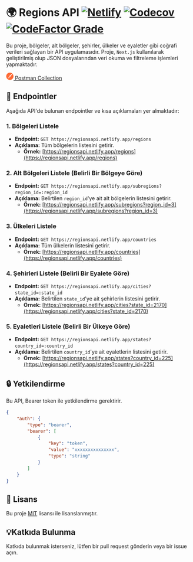 # 🌍 Regions API [![Netlify](https://img.shields.io/netlify/2c6568b8-5d43-4ec4-b784-72735c518674?logo=netlify&logoColor=#00C7B7&labelColor=545a61)](https://app.netlify.app/sites/regionsapi/deploys) [![Codecov](https://img.shields.io/codecov/c/github/mustafagenc/regions?logo=codecov&logoColor=#F01F7A&labelColor=545a61)](https://codecov.io/gh/mustafagenc/regions) [![CodeFactor Grade](https://img.shields.io/codefactor/grade/github/mustafagenc/regions?logo=codefactor&logoColor=#F44A6A&labelColor=545a61)](https://www.codefactor.io/repository/github/mustafagenc/regions)

Bu proje, bölgeler, alt bölgeler, şehirler, ülkeler ve eyaletler gibi coğrafi verileri sağlayan bir API uygulamasıdır. Proje, `Next.js` kullanılarak geliştirilmiş olup JSON dosyalarından veri okuma ve filtreleme işlemleri yapmaktadır.

[![Postman Collection](public/postman.png) Postman Collection](public/Regions_API.postman_collection.json)

## 🔗 Endpointler

Aşağıda API'de bulunan endpointler ve kısa açıklamaları yer almaktadır:

### 1. Bölgeleri Listele

* **Endpoint:** `GET https://regionsapi.netlify.app/regions`
* **Açıklama:** Tüm bölgelerin listesini getirir.
  * **Örnek:** [https://regionsapi.netlify.app/regions](https://regionsapi.netlify.app/regions)

### 2. Alt Bölgeleri Listele (Belirli Bir Bölgeye Göre)

* **Endpoint:** `GET https://regionsapi.netlify.app/subregions?region_id=:region_id`
* **Açıklama:** Belirtilen `region_id`'ye ait alt bölgelerin listesini getirir.
  * **Örnek:** [https://regionsapi.netlify.app/subregions?region_id=3](https://regionsapi.netlify.app/subregions?region_id=3)

### 3. Ülkeleri Listele

* **Endpoint:** `GET https://regionsapi.netlify.app/countries`
* **Açıklama:** Tüm ülkelerin listesini getirir.
  * **Örnek:** [https://regionsapi.netlify.app/countries](https://regionsapi.netlify.app/countries)

### 4. Şehirleri Listele (Belirli Bir Eyalete Göre)

* **Endpoint:** `GET https://regionsapi.netlify.app/cities?state_id=:state_id`
* **Açıklama:** Belirtilen `state_id`'ye ait şehirlerin listesini getirir.
  * **Örnek:** [https://regionsapi.netlify.app/cities?state_id=2170](https://regionsapi.netlify.app/cities?state_id=2170)

### 5. Eyaletleri Listele (Belirli Bir Ülkeye Göre)

* **Endpoint:** `GET https://regionsapi.netlify.app/states?country_id=:country_id`
* **Açıklama:** Belirtilen `country_id`'ye ait eyaletlerin listesini getirir.
  * **Örnek:** [https://regionsapi.netlify.app/states?country_id=225](https://regionsapi.netlify.app/states?country_id=225)

## 🔒 Yetkilendirme

Bu API, Bearer token ile yetkilendirme gerektirir.

```json
{
    "auth": {
        "type": "bearer",
        "bearer": [
            {
                "key": "token",
                "value": "xxxxxxxxxxxxxxx",
                "type": "string"
            }
        ]
    }
}
```

## 📄 Lisans

Bu proje [MIT](LICENSE) lisansı ile lisanslanmıştır.

## 💡Katkıda Bulunma

Katkıda bulunmak isterseniz, lütfen bir pull request gönderin veya bir issue açın.
